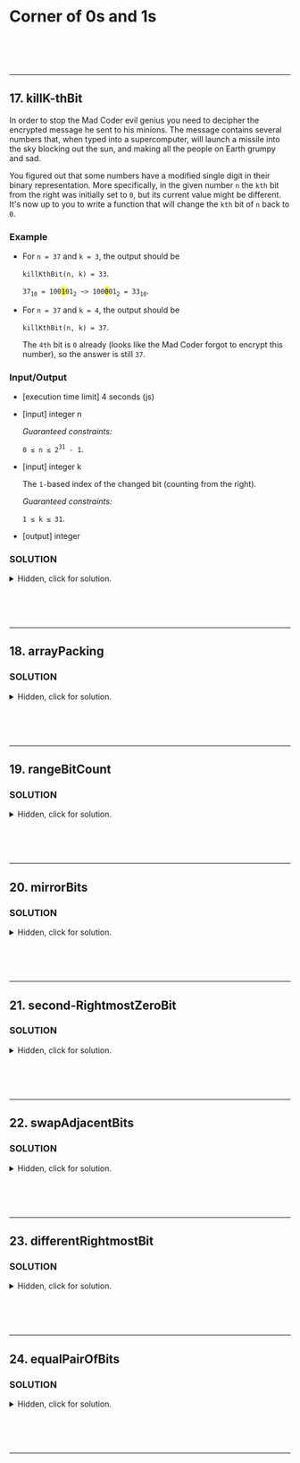 # Corner of 0s and 1s <br><br><br>

---

## 17. killK-thBit

In order to stop the Mad Coder evil genius you need to decipher the encrypted message he sent to his minions. The message contains several numbers that, when typed into a supercomputer, will launch a missile into the sky blocking out the sun, and making all the people on Earth grumpy and sad.

You figured out that some numbers have a modified single digit in their binary representation. More specifically, in the given number `n` the `kth` bit from the right was initially set to `0`, but its current value might be different. It's now up to you to write a function that will change the `kth` bit of `n` back to `0`.

### Example

- For `n = 37` and `k = 3`, the output should be

    `killKthBit(n, k) = 33`.

    `37`<sub>`10`</sub>` = 100`<mark>`1`</mark>`01`<sub>`2`</sub>` ~> 100`<mark>`0`</mark>`01`<sub>`2`</sub>` = 33`<sub>`10`</sub>.

- For `n = 37` and `k = 4`, the output should be

    `killKthBit(n, k) = 37`.

    The `4th` bit is `0` already (looks like the Mad Coder forgot to encrypt this number), so the answer is still `37`.

### Input/Output

- [execution time limit] 4 seconds (js)

- [input] integer n

    _Guaranteed constraints:_

    `0 ≤ n ≤ 2`<sup>`31`</sup>` - 1`.

- [input] integer k

    The `1-`based index of the changed bit (counting from the right).

    _Guaranteed constraints:_

    `1 ≤ k ≤ 31`.

- [output] integer

### **SOLUTION**

<details>
  <summary>Hidden, click for solution.</summary>

```javascript
function killKthBit(n, k) {
  return n & ~(1 << (k-1));
}
```

</details>

<br><br><br>

--- 

## 18. arrayPacking

### **SOLUTION**

<details>
  <summary>Hidden, click for solution.</summary>

```javascript

```

</details>

<br><br><br>

--- 

## 19. rangeBitCount

### **SOLUTION**

<details>
  <summary>Hidden, click for solution.</summary>

```javascript

```

</details>

<br><br><br>

--- 

## 20. mirrorBits

### **SOLUTION**

<details>
  <summary>Hidden, click for solution.</summary>

```javascript

```

</details>

<br><br><br>

---
 
## 21. second-RightmostZeroBit

### **SOLUTION**

<details>
  <summary>Hidden, click for solution.</summary>

```javascript

```

</details>

<br><br><br>

--- 

## 22. swapAdjacentBits

### **SOLUTION**

<details>
  <summary>Hidden, click for solution.</summary>

```javascript

```

</details>

<br><br><br>

--- 

## 23. differentRightmostBit

### **SOLUTION**

<details>
  <summary>Hidden, click for solution.</summary>

```javascript

```

</details>

<br><br><br>

--- 

## 24. equalPairOfBits

### **SOLUTION**

<details>
  <summary>Hidden, click for solution.</summary>

```javascript

```

</details>

<br><br><br>

--- 

